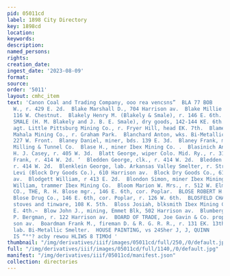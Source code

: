 ```yaml
---
pid: 05011cd
label: 1898 City Directory
key: 1898cd
location: 
keywords: 
description: 
named_persons: 
rights: 
creation_date: 
ingest_date: '2023-08-09'
format: 
source: 
order: '5011'
layout: cmhc_item
text: 'Canon Coal and Trading Company, ooo rea vencsns”  BLA 77 BOB     Blake Frederick
  W., r. 429 E. 2d.  Blake Marshall D., 704 Harrison av.  Blake Millie Miss, r. rear
  116 W. Chestnut.  Blakely Henry M. (Blakely & Smale), r. 146 E. 6th.  BLAKELY &
  SMALE (H. M. Blakely and J. B. E. Smale), dry goods, 142-144 KE. 6th.  Blakey Austin,
  agt. Little Pittsburg Mining Co., r. Fryer Hill, head EK. 7th.  Blamey Frank, miner
  Mahala Mining Co., r. Graham Park.  Blanchard Anton, wks. Bi-Metallic Smelter, r.
  227 W. Front.  Blaney Daniel, miner, bds. 139 E. 3d.  Blaney Frank, miner Yak Mining,
  Milling & Tunnel Co.  Blase H., miner Ibex Mining Co. .  Blasinich Angelo, cook
  H. J. Casey, r. 405 W. 3d.  Blatt George, wiper Colo. Mid. Ry., r. 318 W. 6th.  Bledden
  Frank, r. 414 W. 2d. ‘  Bledden George, clk., r. 414 W. 2d.  Bledden James, teamster,
  r. 414 W. 2d.  Blenklein George, lab. Arkansas Valley Smelter, r. String- town.  Block
  Levi (Block Dry Goods Co.), 610 Harrison av.  Block Dry Goods Co., 610 Harrison
  av.  Blodgett William, r 413 E. 2d.  Blondon Simon, miner Ibex Mining Co.  Blondon
  William, trammer Ibex Mining Co.  Bloom Marion W. Mrs., r. 512 W. Elm.  BLOSE DRUG
  CO., THE, R. H. Blose mgr., 146 E. 6th, cor. Poplar.  BLOSE ROBERT H., mgr. The
  Blose Drug Co., 146 E. 6th, cor. Poplar, r. 126 W. 6th.  BLOSFELD CHARLES E., hardware,
  stoves and tinware, 108 K. 5th.  Bloss Josiah, blksmith Ibex Mining Co., r. 218
  E. 4th.~  Blow John J., mining, Emmet Blk, 502 Harrison av.  Blumberg Samuel, mgr.
  P. Bergman, r. 122 Harrison av.  BOARD OF TRADE, Joe Gavin & Co. proprs. 308 Harri-
  son av.  Boardman Frank M., fireman D. & R. G. R. R., r. 131 EK. 13th.  Bobal M,
  lab. Bi-Metallic Smelter.  HOUSE PAINTING, vs 24Sher J, J, QUINN     AV NOSIUUVH
  IS “°°? acby rewou HLIWS 8 TIMOd '
thumbnail: "/img/derivatives/iiif/images/05011cd/full/250,/0/default.jpg"
full: "/img/derivatives/iiif/images/05011cd/full/1140,/0/default.jpg"
manifest: "/img/derivatives/iiif/05011cd/manifest.json"
collection: directories
---
```

